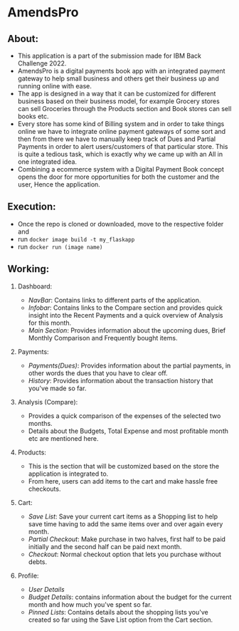 # AmendsPro
## About: 
- This application is a part of the submission made for IBM Back Challenge 2022. 
- AmendsPro is a digital payments book app with an integrated payment gateway to help small business and others get their business up and running online with ease. 
- The app is designed in a way that it can be customized for different business based on their business model, for example Grocery stores can sell Groceries through the Products section and Book stores can sell books etc.
- Every store has some kind of Billing system and in order to take things online we have to integrate online payment gateways of some sort and then from there we have to manually keep track of Dues and Partial Payments in order to alert users/customers of that particular store. This is quite a tedious task, which is exactly why we came up with an All in one integrated idea. 
- Combining a ecommerce system with a Digital Payment Book concept opens the door for more opportunities for both the customer and the user, Hence the application.

## Execution:
- Once the repo is cloned or downloaded, move to the respective folder and 
- run `docker image build -t my_flaskapp`
- run `docker run (image name)`

## Working: 
1. Dashboard: 
     - *NavBar*: Contains links to different parts of the application.
     - *Infobar*: Contains links to the Compare section and provides quick insight into the Recent Payments and a quick overview of Analysis for this month.
     - *Main Section*: Provides information about the upcoming dues, Brief Monthly Comparison and Frequently bought items.

2. Payments:
     - *Payments(Dues)*: Provides information about the partial payments, in other words the dues that you have to clear off.
     - *History*: Provides information about the transaction history that you've made so far.

3. Analysis (Compare):
    - Provides a quick comparison of the expenses of the selected two months. 
    - Details about the Budgets, Total Expense and most profitable month etc are mentioned here.

4. Products:
     - This is the section that will be customized based on the store the application is integrated to.
     - From here, users can add items to the cart and make hassle free checkouts.

5. Cart:
     - *Save List*: Save your current cart items as a Shopping list to help save time having to add the same items over and over again every month.
     - *Partial Checkout*: Make purchase in two halves, first half to be paid initially and the second half can be paid next month.
     - *Checkout*: Normal checkout option that lets you purchase without debts.

6. Profile: 
     - *User Details*
     - *Budget Details*: contains information about the budget for the current month and how much you've spent so far.
     - *Pinned Lists*: Contains details about the shopping lists you've created so far using the Save List option from the Cart section.
